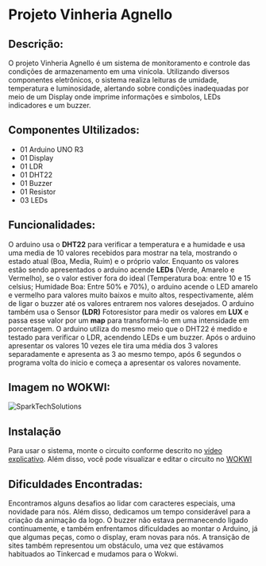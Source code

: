 # Projeto Vinheria Agnello

## Descrição: 
O projeto Vinheria Agnello é um sistema de monitoramento e controle das condições de armazenamento em uma vinícola. Utilizando diversos componentes eletrônicos, o sistema realiza leituras de umidade, temperatura e luminosidade, alertando sobre condições inadequadas por meio de um Display onde imprime informações e simbolos, LEDs indicadores e um buzzer.

## Componentes Ultilizados:
- 01 Arduino UNO R3
- 01 Display 
- 01 LDR
- 01 DHT22
- 01 Buzzer
- 01 Resistor
- 03 LEDs

## Funcionalidades:
O arduino usa o **DHT22** para verificar a temperatura e a humidade e usa uma media de 10 valores recebidos para mostrar na tela, mostrando o estado atual (Boa, Media, Ruim) e o próprio valor. Enquanto os valores estão sendo apresentados o arduino acende **LEDs** (Verde, Amarelo e Vermelho), se o valor estiver fora do ideal (Temperatura boa: entre 10 e 15 celsius; Humidade Boa: Entre 50% e 70%), o arduino acende o LED amarelo e vermelho para valores muito baixos e muito altos, respectivamente, além de ligar o buzzer até os valores entrarem nos valores desejados.
O arduino também usa o Sensor **(LDR)** Fotoresistor para medir os valores em **LUX** e passa esse valor por um **map** para transformá-lo em uma intensidade em porcentagem. O arduino utiliza do mesmo meio que o DHT22 é medido e testado para verificar o LDR, acendendo LEDs e um buzzer.
Após o arduino apresentar os valores 10 vezes ele tira uma média dos 3 valores separadamente e apresenta as 3 ao mesmo tempo, após 6 segundos o programa volta do inicio e começa a apresentar os valores novamente.

## Imagem no WOKWI:
![SparkTechSolutions](https://github.com/SparkTech-Solutions/cp2-edge-computing/assets/162123528/c9b79bf7-f4b5-4bc8-9685-4a53f3137519)

## Instalação
Para usar o sistema, monte o circuito conforme descrito no [vídeo explicativo](). Além disso, você pode visualizar e editar o circuito no [WOKWI](https://wokwi.com/projects/395465873703742465)

## Dificuldades Encontradas:
Encontramos alguns desafios ao lidar com caracteres especiais, uma novidade para nós. Além disso, dedicamos um tempo considerável para a criação da animação da logo. O buzzer não estava permanecendo ligado continuamente, e também enfrentamos dificuldades ao montar o Arduino, já que algumas peças, como o display, eram novas para nós. A transição de sites também representou um obstáculo, uma vez que estávamos habituados ao Tinkercad e mudamos para o Wokwi.
